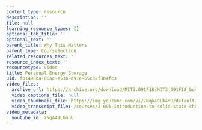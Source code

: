 ```yaml
---
content_type: resource
description: ''
file: null
learning_resource_types: []
optional_tab_title: ''
optional_text: ''
parent_title: Why This Matters
parent_type: CourseSection
related_resources_text: ''
resource_index_text: ''
resourcetype: Video
title: Personal Energy Storage
uid: fb1498ba-86ac-e53b-d91e-65c32f3b4fc3
video_files:
  archive_url: https://archive.org/download/MIT3.091F18/MIT3_091F18_bonus_lec02_wtm1_300k.mp4
  video_captions_file: null
  video_thumbnail_file: https://img.youtube.com/vi/7NqA49Lb4nU/default.jpg
  video_transcript_file: /courses/3-091-introduction-to-solid-state-chemistry-fall-2018/814fc97f624e236aaf79218b8bd85c30_7NqA49Lb4nU.pdf
video_metadata:
  youtube_id: 7NqA49Lb4nU
---
```

